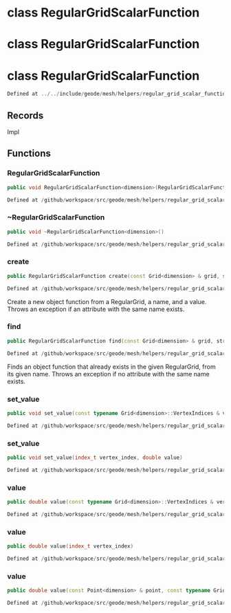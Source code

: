 # class RegularGridScalarFunction

# class RegularGridScalarFunction

# class RegularGridScalarFunction

```cpp
Defined at ../../include/geode/mesh/helpers/regular_grid_scalar_function.h#40
```

## Records

Impl



## Functions

### RegularGridScalarFunction

```cpp
public void RegularGridScalarFunction<dimension>(RegularGridScalarFunction<dimension> && other)
```

```cpp
Defined at /github/workspace/src/geode/mesh/helpers/regular_grid_scalar_function.cpp#120
```

### ~RegularGridScalarFunction

```cpp
public void ~RegularGridScalarFunction<dimension>()
```

```cpp
Defined at /github/workspace/src/geode/mesh/helpers/regular_grid_scalar_function.cpp#143
```

### create

```cpp
public RegularGridScalarFunction create(const Grid<dimension> & grid, string_view function_name, double value)
```

```cpp
Defined at /github/workspace/src/geode/mesh/helpers/regular_grid_scalar_function.cpp#148
```

 Create a new object function from a RegularGrid, a name, and a value. Throws an exception if an attribute with the same name exists.

### find

```cpp
public RegularGridScalarFunction find(const Grid<dimension> & grid, string_view function_name)
```

```cpp
Defined at /github/workspace/src/geode/mesh/helpers/regular_grid_scalar_function.cpp#158
```

 Finds an object function that already exists in the given RegularGrid, from its given name. Throws an exception if no attribute with the same name exists.

### set_value

```cpp
public void set_value(const typename Grid<dimension>::VertexIndices & vertex_index, double value)
```

```cpp
Defined at /github/workspace/src/geode/mesh/helpers/regular_grid_scalar_function.cpp#166
```

### set_value

```cpp
public void set_value(index_t vertex_index, double value)
```

```cpp
Defined at /github/workspace/src/geode/mesh/helpers/regular_grid_scalar_function.cpp#174
```

### value

```cpp
public double value(const typename Grid<dimension>::VertexIndices & vertex_index)
```

```cpp
Defined at /github/workspace/src/geode/mesh/helpers/regular_grid_scalar_function.cpp#181
```

### value

```cpp
public double value(index_t vertex_index)
```

```cpp
Defined at /github/workspace/src/geode/mesh/helpers/regular_grid_scalar_function.cpp#188
```

### value

```cpp
public double value(const Point<dimension> & point, const typename Grid<dimension>::CellIndices & grid_cell_indices)
```

```cpp
Defined at /github/workspace/src/geode/mesh/helpers/regular_grid_scalar_function.cpp#195
```



